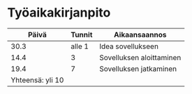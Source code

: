 # Työaikakirjanpito

Päivä | Tunnit | Aikaansaannos
------|--------|--------------------
30.3 | alle 1 | Idea sovellukseen
14.4 | 3 | Sovelluksen aloittaminen
19.4 | 7 | Sovelluksen jatkaminen
| Yhteensä: yli 10 |
